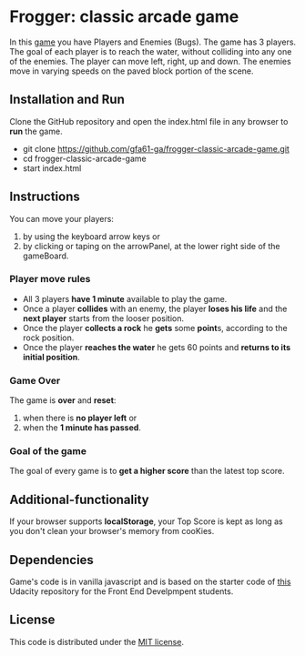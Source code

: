 # Frogger: classic arcade game

In this [game](https://gfa61-ga.github.io/frogger-classic-arcade-game/) you have Players and Enemies (Bugs). The game has 3 players. The goal of each player is to reach the water, without colliding into any one of the enemies. The player can move left, right, up and down. The enemies move in varying speeds on the paved block portion of the scene.

## Installation and Run
Clone the GitHub repository and open the index.html file in any browser to **run** the game.

* git clone https://github.com/gfa61-ga/frogger-classic-arcade-game.git
* cd frogger-classic-arcade-game
* start index.html

## Instructions

You can move your players:
1. by using the keyboard arrow keys or
2. by clicking or taping on the arrowPanel, at the lower right side of the gameBoard.

### Player move rules

* All 3 players **have 1 minute** available to play the game.
* Once a player **collides** with an enemy, the player **loses his life** and the **next player** starts from the looser position.
* Once the player **collects a rock** he **gets** some **point**s, according to the rock position.
* Once the player **reaches the water** he gets 60 points and **returns to its initial position**.

### Game Over
The game is **over** and **reset**:
1. when there is **no player left** or
2. when the **1 minute has passed**.

### Goal of the game
The goal of every game is to **get a higher score** than the latest top score.

## Additional-functionality
If your browser supports **localStorage**, your Top Score is kept as long as you don't clean your browser's memory from cooKies.

## Dependencies

Game's code is in vanilla javascript and is based on the starter code of [this](https://github.com/udacity/frontend-nanodegree-arcade-game) Udacity repository for the Front End Develpmpent students.

## License
This code is distributed under the [MIT license](https://opensource.org/licenses/MIT).